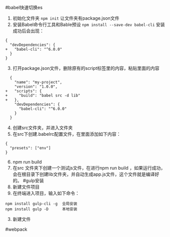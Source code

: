 #babel快速切换es
1. 初始化文件夹
`npm init` 让文件夹有package.json文件
2. 安装Babel命令行工具和Bable预设
`npm install --save-dev babel-cli`
安装成功后会出现：
```
{
  "devDependencies": {
+   "babel-cli": "^6.0.0"
  }
}
```
3. 打开package.json文件，删除原有的script标签里的内容，粘贴里面的内容
```
  {
    "name": "my-project",
    "version": "1.0.0",
+   "scripts": {
+     "build": "babel src -d lib"
+   },
    "devDependencies": {
      "babel-cli": "^6.0.0"
    }
  }
```

4. 创建src文件夹，并进入文件夹
5. 在src下创建.babelrc配置文件，在里面添加如下内容：
```
{
  "presets": ["env"]
}
```

6. npm run build
7. 在src 文件夹下创建一个测试js文件，在进行npm run build ，如果运行成功，会在根目录下创建lib文件夹，并自动生成app.js文件，这个文件就是编译好的。
#gulp安装
1. 新建文件项目
2. 在终端进入项目，输入如下命令：
```
npm install gulp-cli -g  全局安装
npm install gulp -D      本地安装
```
3. 新建文件




#webpack